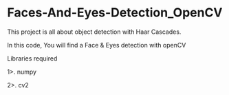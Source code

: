 # Faces-And-Eyes-Detection_OpenCV

This project is all about object detection with Haar Cascades. 

In this code, You will find a Face & Eyes detection with openCV

Libraries required

1>. numpy

2>. cv2
